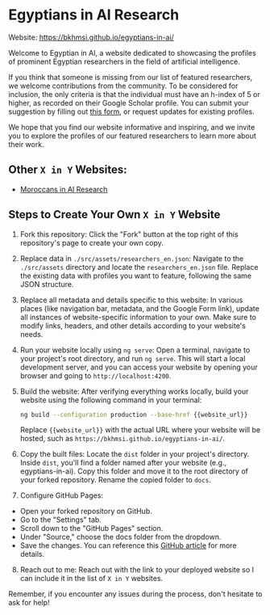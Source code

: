 # Egyptians in AI Research

Website: https://bkhmsi.github.io/egyptians-in-ai/

Welcome to Egyptian in AI, a website dedicated to showcasing the profiles of prominent Egyptian researchers in the field of artificial intelligence. 

If you think that someone is missing from our list of featured researchers, we welcome contributions from the community. To be considered for inclusion, the only criteria is that the individual must have an h-index of 5 or higher, as recorded on their Google Scholar profile. You can submit your suggestion by filling out [this form](https://docs.google.com/forms/d/e/1FAIpQLSdLaYBQyOzI5gnlGzwOki3b1TJtFjLUeHUKxkGtXQDhHdSreg/viewform?usp=sf_link), or request updates for existing profiles.

We hope that you find our website informative and inspiring, and we invite you to explore the profiles of our featured researchers to learn more about their work.

## Other `X in Y` Websites:
- [Moroccans in AI Research](https://mohamedelbaha.github.io/moroccans-in-ai/)

## Steps to Create Your Own `X in Y` Website

1. Fork this repository: 
Click the "Fork" button at the top right of this repository's page to create your own copy.
2. Replace data in `./src/assets/researchers_en.json`:
Navigate to the `./src/assets` directory and locate the `researchers_en.json` file. Replace the existing data with profiles you want to feature, following the same JSON structure.
3. Replace all metadata and details specific to this website:
In various places (like navigation bar, metadata, and the Google Form link), update all instances of website-specific information to your own. Make sure to modify links, headers, and other details according to your website's needs.
4. Run your website locally using `ng serve`:
Open a terminal, navigate to your project's root directory, and run `ng serve`. This will start a local development server, and you can access your website by opening your browser and going to `http://localhost:4200`.
5. Build the website:
After verifying everything works locally, build your website using the following command in your terminal:
    ```bash
    ng build --configuration production --base-href {{website_url}}
    ```
    Replace `{{website_url}}` with the actual URL where your website will be hosted, such as `https://bkhmsi.github.io/egyptians-in-ai/`.

6. Copy the built files:
Locate the `dist` folder in your project's directory. Inside `dist`, you'll find a folder named after your website (e.g., egyptians-in-ai). Copy this folder and move it to the root directory of your forked repository. Rename the copied folder to `docs`.

7. Configure GitHub Pages:
- Open your forked repository on GitHub.
- Go to the "Settings" tab.
- Scroll down to the "GitHub Pages" section.
- Under "Source," choose the docs folder from the dropdown.
- Save the changes.
You can reference this [GitHub article](https://docs.github.com/en/pages/getting-started-with-github-pages/creating-a-github-pages-site) for more details.
8. Reach out to me:
Reach out with the link to your deployed website so I can include it in the list of `X in Y` websites.

Remember, if you encounter any issues during the process, don't hesitate to ask for help!